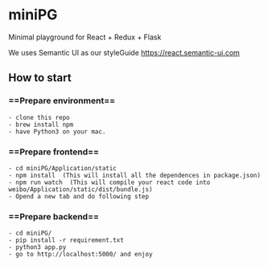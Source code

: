 # miniPG
Minimal playground for React + Redux + Flask

We uses Semantic UI as our styleGuide https://react.semantic-ui.com

## How to start 
  ### ==Prepare environment==
    - clone this repo
    - brew install npm
    - have Python3 on your mac.

  ### ==Prepare frontend==
    - cd miniPG/Application/static   
    - npm install  (This will install all the dependences in package.json)
    - npm run watch  (This will compile your react code into weibo/Application/static/dist/bundle.js)
    - Opend a new tab and do following step

  ### ==Prepare backend==
    - cd miniPG/
    - pip install -r requirement.txt
    - python3 app.py
    - go to http://localhost:5000/ and enjoy
